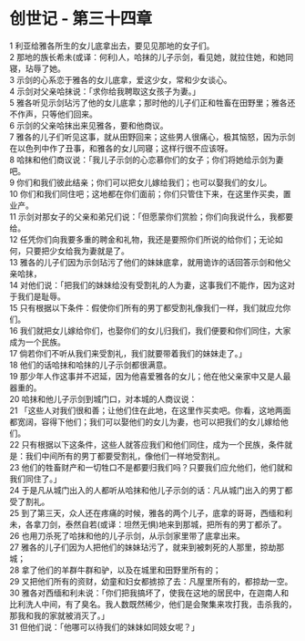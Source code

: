 # 创世记 - 第三十四章
  
 1 利亚给雅各所生的女儿底拿出去，要见见那地的女子们。  
 2 那地的族长希未(或译：何利)人，哈抹的儿子示剑，看见她，就拉住她，和她同寝，玷辱了她。  
 3 示剑的心系恋于雅各的女儿底拿，爱这少女，常和少女谈心。  
 4 示剑对父亲哈抹说：「求你给我聘取这女孩子为妻。」  
 5 雅各听见示剑玷污了他的女儿底拿；那时他的儿子们正和牲畜在田野里；雅各还不作声，只等他们回来。  
 6 示剑的父亲哈抹出来见雅各，要和他商议。  
 7 雅各的儿子们听见这事，就从田野回来；这些男人很痛心，极其恼怒，因为示剑在以色列中作了丑事，和雅各的女儿同寝；这样行很不应该呀。  
 8 哈抹和他们商议说：「我儿子示剑的心恋慕你们的女子；你们将她给示剑为妻吧。  
 9 你们和我们彼此结亲；你们可以把女儿嫁给我们；也可以娶我们的女儿。  
 10 你们和我们同住吧；这地都在你们面前；你们只管住下来，在这里作买卖，置业产。  
 11 示剑对那女子的父亲和弟兄们说：「但愿蒙你们赏脸；你们向我说什么，我都要给。  
 12 任凭你们向我要多重的聘金和礼物，我还是要照你们所说的给你们；无论如何，只要把少女给我为妻就是了。  
 13 雅各的儿子们因为示剑玷污了他们的妹妹底拿，就用诡诈的话回答示剑和他父亲哈抹，  
 14 对他们说：「把我们的妹妹给没有受割礼的人为妻，这事我们不能作，因为这对于我们是耻辱。  
 15 只有根据以下条件：假使你们所有的男丁都受割礼像我们一样，我们就应允你们。  
 16 我们就把女儿嫁给你们，也娶你们的女儿归我们，我们便要和你们同住，大家成为一个民族。  
 17 倘若你们不听从我们来受割礼，我们就要带着我们的妹妹走了。」  
 18 他们的话哈抹和哈抹的儿子示剑都很满意。  
 19 那少年人作这事并不迟延，因为他喜爱雅各的女儿；他在他父亲家中又是人最器重的。  
 20 哈抹和他儿子示剑到城门口，对本城的人商议说：  
 21 「这些人对我们很和善；让他们住在此地，在这里作买卖吧。你看，这地两面都宽阔，容得下他们；我们可以娶他们的女儿为妻，也可以把我们的女儿嫁给他们。  
 22 只有根据以下这条件，这些人就答应我们和他们同住，成为一个民族，条件就是：我们中间所有的男丁都要受割礼，像他们一样地受割礼。  
 23 他们的牲畜财产和一切牲口不是都要归我们吗？只要我们应允他们，他们就和我们同住了。」  
 24 于是凡从城门出入的人都听从哈抹和他儿子示剑的话：凡从城门出入的男丁都受了割礼。  
 25 到了第三天，众人还在疼痛的时候，雅各的两个儿子，底拿的哥哥，西缅和利未，各拿刀剑，泰然自若(或译：坦然无惧)地来到那城，把所有的男丁都杀了。  
 26 也用刀杀死了哈抹和他的儿子示剑，从示剑家里带了底拿出来。  
 27 雅各的儿子们因为人把他们的妹妹玷污了，就来到被刺死的人那里，掠劫那城；  
 28 拿了他们的羊群牛群和驴，以及在城里和田野里所有的；  
 29 又把他们所有的资财，幼童和妇女都掳掠了去：凡屋里所有的，都掠劫一空。  
 30 雅各对西缅和利未说：「你们把我搞坏了，使我在这地的居民中，在迦南人和比利洗人中间，有了臭名。我人数既然稀少，他们是会聚集来攻打我，击杀我的，那我和我的家就被消灭了。」  
 31 但他们说：「他哪可以待我们的妹妹如同妓女呢？」